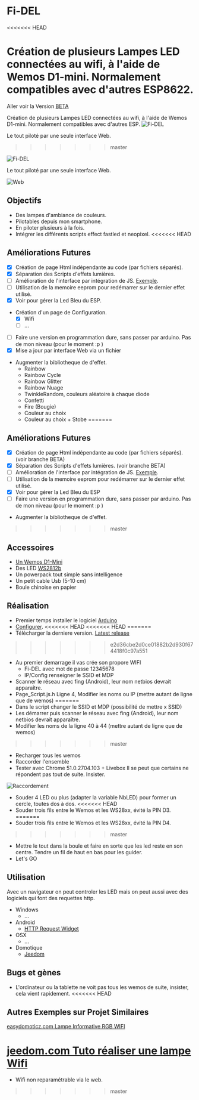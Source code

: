 # Fi-DEL
<<<<<<< HEAD

Création de plusieurs Lampes LED connectées au wifi, à l'aide de Wemos D1-mini. Normalement compatibles avec d'autres ESP8622.
=======
Aller voir la Version [BETA](/tree/Beta)

Création de plusieurs Lampes LED connectées au wifi, à l'aide de Wemos D1-mini. Normalement compatibles avec d'autres ESP.
![Fi-DEL](https://github.com/Miauto/Fi-DEL/blob/master/images/Fi-DEL.png?raw=true "Fi-DEL")

Le tout piloté par une seule interface Web.
>>>>>>> master

![Fi-DEL](/images/Fi-DEL.png?raw=true "Fi-DEL")

Le tout piloté par une seule interface Web.

![Web](/images/Web.png?raw=true "Web")

## Objectifs
  - Des lampes d'ambiance de couleurs.
  - Pilotables depuis mon smartphone.
  - En piloter plusieurs à la fois.
  - Intégrer les différents scripts effect fastled et neopixel.
<<<<<<< HEAD

## Améliorations Futures 
- [x] Création de page Html indépendante au code (par fichiers séparés).
- [x] Séparation des Scripts d'effets lumières.
- [ ] Amélioration de l'interface par intégration de JS. [Exemple](http://www.jqueryrain.com/?vMUktPIX "Exemple").
- [ ] Utilisation de la memoire eeprom pour redémarrer sur le dernier effet utilisé.
- [x] Voir pour gérer la Led Bleu du ESP.
- Création d'un page de Configuration.
  - [x] Wifi
  - [ ] ...
- [ ] Faire une version en programmation dure, sans passer par arduino. Pas de mon niveau (pour le moment :p )
- [x] Mise a jour par interface Web via un fichier
- Augmenter la bibliotheque de d'effet.
  - Rainbow
  - Rainbow Cycle
  - Rainbow Glitter
  - Rainbow Nuage
  - TwinkleRandom, couleurs aléatoire à chaque diode
  - Confetti
  - Fire (Bougie)
  - Couleur au choix
  - Couleur au choix + Stobe
=======
   
## Améliorations Futures
- [x] Création de page Html indépendante au code (par fichiers séparés). (voir branche BETA)
- [x] Séparation des Scripts d'effets lumières. (voir branche BETA)
- [ ] Amélioration de l'interface par intégration de JS. [Exemple](http://www.jqueryrain.com/?vMUktPIX "Exemple").
- [ ] Utilisation de la memoire eeprom pour redémarrer sur le dernier effet utilisé.
- [x] Voir pour gérer la Led Bleu du ESP
- [ ] Faire une version en programmation dure, sans passer par arduino. Pas de mon niveau (pour le moment :p )
- Augmenter la bibliotheque de d'effet.
>>>>>>> master


## Accessoires

* [Un Wemos D1-Mini](http://www.wemos.cc/Products/d1_mini.html "Un Wemos D1-Mini")
* Des LED [WS2812b](http://fr.aliexpress.com/item/10-1000pcs-4-Pin-WS2812B-WS2812-LED-Chip-Heatsink-5V-5050-RGB-WS2811-IC-Built-in/32634454437.html "WS2812b")
* Un powerpack tout simple sans intelligence
* Un petit cable Usb (5-10 cm)
* Boule chinoise en papier


## Réalisation

* Premier temps installer le logiciel [Arduino](https://www.arduino.cc/en/Main/Software)
* [Configurer](ConfigurerArduino.md).
<<<<<<< HEAD
<<<<<<< HEAD
=======
* Télécharger la derniere version. [Latest release](https://github.com/Miauto/Fi-DEL/releases)
>>>>>>> e2d36cbe2d0ce01882b2d930f674418f0c97a551
* Au premier demarrage il vas crée son propore WIFI
  * Fi-DEL avec mot de passe 12345678
  * IP/Config renseigner le SSID et MDP
* Scanner le réseau avec fing (Android), leur nom netbios devrait apparaître.
* Page_Script.js.h Ligne 4, Modifier les noms ou IP (mettre autant de ligne que de wemos)
=======
* Dans le script changer le SSID et MDP (possibilité de mettre x SSID)
* Les démarrer puis scanner le réseau avec fing (Android), leur nom netbios devrait apparaître.
* Modifier les noms de la ligne 40 à 44 (mettre autant de ligne que de wemos)
>>>>>>> master
* Recharger tous les wemos
* Raccorder l'ensemble
* Tester avec Chrome 51.0.2704.103 + Livebox
    Il se peut que certains ne répondent pas tout de suite. Insister.

![Raccordement](/images/Raccordement.png?raw=true "Raccordement")

* Souder 4 LED ou plus (adapter la variable NbLED) pour former un cercle, toutes dos à dos.
<<<<<<< HEAD
* Souder trois fils entre le Wemos et les WS28xx, évité la PIN D3.
=======
* Souder trois fils entre le Wemos et les WS28xx, évité la PIN D4.
>>>>>>> master
* Mettre le tout dans la boule et faire en sorte que les led reste en son centre. Tendre un fil de haut en bas pour les guider.
* Let's GO

## Utilisation

Avec un navigateur on peut controler les LED mais on peut aussi avec des logiciels qui font des requettes http.
- Windows
  - ...
- Android
  - [HTTP Request Widget](https://play.google.com/store/apps/details?id=com.idlegandalf.httprequestwidget)
- OSX
  - ...
- Domotique
  - [Jeedom](https://www.jeedom.com/forum/viewtopic.php?f=84&t=18819)


## Bugs et gènes
- L'ordinateur ou la tablette ne voit pas tous les wemos de suite, insister, cela vient rapidement.
<<<<<<< HEAD

## Autres Exemples sur Projet Similaires
 [easydomoticz.com Lampe Informative RGB WIFI](http://easydomoticz.com/forum/viewtopic.php?f=24&t=1834)
 
 [jeedom.com Tuto réaliser une lampe Wifi](https://www.jeedom.com/forum/viewtopic.php?f=84&t=18819)
=======
- Wifi non reparamétrable via le web.
>>>>>>> master
